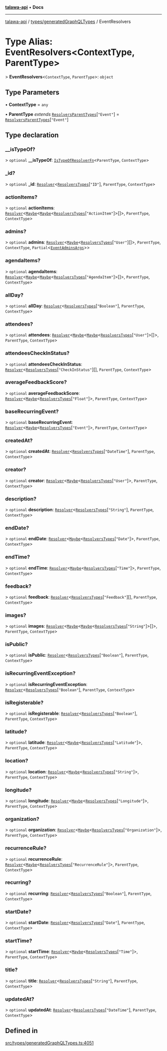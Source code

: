 [**talawa-api**](../../../README.md) • **Docs**

***

[talawa-api](../../../modules.md) / [types/generatedGraphQLTypes](../README.md) / EventResolvers

# Type Alias: EventResolvers\<ContextType, ParentType\>

\> **EventResolvers**\<`ContextType`, `ParentType`\>: `object`

## Type Parameters

• **ContextType** = `any`

• **ParentType** *extends* [`ResolversParentTypes`](ResolversParentTypes.md)\[`"Event"`\] = [`ResolversParentTypes`](ResolversParentTypes.md)\[`"Event"`\]

## Type declaration

### \_\_isTypeOf?

\> `optional` **\_\_isTypeOf**: [`IsTypeOfResolverFn`](IsTypeOfResolverFn.md)\<`ParentType`, `ContextType`\>

### \_id?

\> `optional` **\_id**: [`Resolver`](Resolver.md)\<[`ResolversTypes`](ResolversTypes.md)\[`"ID"`\], `ParentType`, `ContextType`\>

### actionItems?

\> `optional` **actionItems**: [`Resolver`](Resolver.md)\<[`Maybe`](Maybe.md)\<[`Maybe`](Maybe.md)\<[`ResolversTypes`](ResolversTypes.md)\[`"ActionItem"`\]\>[]\>, `ParentType`, `ContextType`\>

### admins?

\> `optional` **admins**: [`Resolver`](Resolver.md)\<[`Maybe`](Maybe.md)\<[`ResolversTypes`](ResolversTypes.md)\[`"User"`\][]\>, `ParentType`, `ContextType`, `Partial`\<[`EventAdminsArgs`](EventAdminsArgs.md)\>\>

### agendaItems?

\> `optional` **agendaItems**: [`Resolver`](Resolver.md)\<[`Maybe`](Maybe.md)\<[`Maybe`](Maybe.md)\<[`ResolversTypes`](ResolversTypes.md)\[`"AgendaItem"`\]\>[]\>, `ParentType`, `ContextType`\>

### allDay?

\> `optional` **allDay**: [`Resolver`](Resolver.md)\<[`ResolversTypes`](ResolversTypes.md)\[`"Boolean"`\], `ParentType`, `ContextType`\>

### attendees?

\> `optional` **attendees**: [`Resolver`](Resolver.md)\<[`Maybe`](Maybe.md)\<[`Maybe`](Maybe.md)\<[`ResolversTypes`](ResolversTypes.md)\[`"User"`\]\>[]\>, `ParentType`, `ContextType`\>

### attendeesCheckInStatus?

\> `optional` **attendeesCheckInStatus**: [`Resolver`](Resolver.md)\<[`ResolversTypes`](ResolversTypes.md)\[`"CheckInStatus"`\][], `ParentType`, `ContextType`\>

### averageFeedbackScore?

\> `optional` **averageFeedbackScore**: [`Resolver`](Resolver.md)\<[`Maybe`](Maybe.md)\<[`ResolversTypes`](ResolversTypes.md)\[`"Float"`\]\>, `ParentType`, `ContextType`\>

### baseRecurringEvent?

\> `optional` **baseRecurringEvent**: [`Resolver`](Resolver.md)\<[`Maybe`](Maybe.md)\<[`ResolversTypes`](ResolversTypes.md)\[`"Event"`\]\>, `ParentType`, `ContextType`\>

### createdAt?

\> `optional` **createdAt**: [`Resolver`](Resolver.md)\<[`ResolversTypes`](ResolversTypes.md)\[`"DateTime"`\], `ParentType`, `ContextType`\>

### creator?

\> `optional` **creator**: [`Resolver`](Resolver.md)\<[`Maybe`](Maybe.md)\<[`ResolversTypes`](ResolversTypes.md)\[`"User"`\]\>, `ParentType`, `ContextType`\>

### description?

\> `optional` **description**: [`Resolver`](Resolver.md)\<[`ResolversTypes`](ResolversTypes.md)\[`"String"`\], `ParentType`, `ContextType`\>

### endDate?

\> `optional` **endDate**: [`Resolver`](Resolver.md)\<[`Maybe`](Maybe.md)\<[`ResolversTypes`](ResolversTypes.md)\[`"Date"`\]\>, `ParentType`, `ContextType`\>

### endTime?

\> `optional` **endTime**: [`Resolver`](Resolver.md)\<[`Maybe`](Maybe.md)\<[`ResolversTypes`](ResolversTypes.md)\[`"Time"`\]\>, `ParentType`, `ContextType`\>

### feedback?

\> `optional` **feedback**: [`Resolver`](Resolver.md)\<[`ResolversTypes`](ResolversTypes.md)\[`"Feedback"`\][], `ParentType`, `ContextType`\>

### images?

\> `optional` **images**: [`Resolver`](Resolver.md)\<[`Maybe`](Maybe.md)\<[`Maybe`](Maybe.md)\<[`ResolversTypes`](ResolversTypes.md)\[`"String"`\]\>[]\>, `ParentType`, `ContextType`\>

### isPublic?

\> `optional` **isPublic**: [`Resolver`](Resolver.md)\<[`ResolversTypes`](ResolversTypes.md)\[`"Boolean"`\], `ParentType`, `ContextType`\>

### isRecurringEventException?

\> `optional` **isRecurringEventException**: [`Resolver`](Resolver.md)\<[`ResolversTypes`](ResolversTypes.md)\[`"Boolean"`\], `ParentType`, `ContextType`\>

### isRegisterable?

\> `optional` **isRegisterable**: [`Resolver`](Resolver.md)\<[`ResolversTypes`](ResolversTypes.md)\[`"Boolean"`\], `ParentType`, `ContextType`\>

### latitude?

\> `optional` **latitude**: [`Resolver`](Resolver.md)\<[`Maybe`](Maybe.md)\<[`ResolversTypes`](ResolversTypes.md)\[`"Latitude"`\]\>, `ParentType`, `ContextType`\>

### location?

\> `optional` **location**: [`Resolver`](Resolver.md)\<[`Maybe`](Maybe.md)\<[`ResolversTypes`](ResolversTypes.md)\[`"String"`\]\>, `ParentType`, `ContextType`\>

### longitude?

\> `optional` **longitude**: [`Resolver`](Resolver.md)\<[`Maybe`](Maybe.md)\<[`ResolversTypes`](ResolversTypes.md)\[`"Longitude"`\]\>, `ParentType`, `ContextType`\>

### organization?

\> `optional` **organization**: [`Resolver`](Resolver.md)\<[`Maybe`](Maybe.md)\<[`ResolversTypes`](ResolversTypes.md)\[`"Organization"`\]\>, `ParentType`, `ContextType`\>

### recurrenceRule?

\> `optional` **recurrenceRule**: [`Resolver`](Resolver.md)\<[`Maybe`](Maybe.md)\<[`ResolversTypes`](ResolversTypes.md)\[`"RecurrenceRule"`\]\>, `ParentType`, `ContextType`\>

### recurring?

\> `optional` **recurring**: [`Resolver`](Resolver.md)\<[`ResolversTypes`](ResolversTypes.md)\[`"Boolean"`\], `ParentType`, `ContextType`\>

### startDate?

\> `optional` **startDate**: [`Resolver`](Resolver.md)\<[`ResolversTypes`](ResolversTypes.md)\[`"Date"`\], `ParentType`, `ContextType`\>

### startTime?

\> `optional` **startTime**: [`Resolver`](Resolver.md)\<[`Maybe`](Maybe.md)\<[`ResolversTypes`](ResolversTypes.md)\[`"Time"`\]\>, `ParentType`, `ContextType`\>

### title?

\> `optional` **title**: [`Resolver`](Resolver.md)\<[`ResolversTypes`](ResolversTypes.md)\[`"String"`\], `ParentType`, `ContextType`\>

### updatedAt?

\> `optional` **updatedAt**: [`Resolver`](Resolver.md)\<[`ResolversTypes`](ResolversTypes.md)\[`"DateTime"`\], `ParentType`, `ContextType`\>

## Defined in

[src/types/generatedGraphQLTypes.ts:4051](https://github.com/PalisadoesFoundation/talawa-api/blob/f9e8275b1ddff2d3edcec79ee3b37c07998f6cc3/src/types/generatedGraphQLTypes.ts#L4051)
